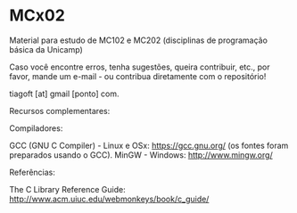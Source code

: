 MCx02
=====

Material para estudo de MC102 e MC202 (disciplinas de programação básica da Unicamp)

Caso você encontre erros, tenha sugestões, queira contribuir, etc.,
por favor, mande um e-mail - ou contribua diretamente com o
repositório!

tiagoft [at] gmail [ponto] com.


Recursos complementares:

Compiladores:

GCC (GNU C Compiler) - Linux e OSx: https://gcc.gnu.org/ (os fontes
foram preparados usando o GCC).
MinGW - Windows: http://www.mingw.org/

Referências:

The C Library Reference Guide:
http://www.acm.uiuc.edu/webmonkeys/book/c_guide/


